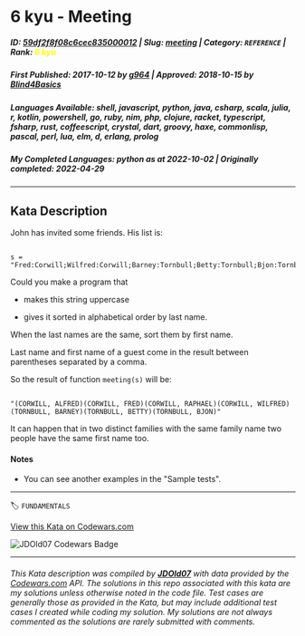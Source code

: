 # 6 kyu - Meeting

##### **ID**: [59df2f8f08c6cec835000012](https://www.codewars.com/kata/59df2f8f08c6cec835000012) | **Slug**: [meeting](https://www.codewars.com/kata/59df2f8f08c6cec835000012) | **Category**: `REFERENCE` | **Rank**: <span style="color:yellow">6 kyu</span>

##### **First Published**: 2017-10-12 ***by*** [g964](https://www.codewars.com/users/g964) | **Approved**: 2018-10-15 ***by*** [Blind4Basics](https://www.codewars.com/users/Blind4Basics)

##### **Languages Available**: shell, javascript, python, java, csharp, scala, julia, r, kotlin, powershell, go, ruby, nim, php, clojure, racket, typescript, fsharp, rust, coffeescript, crystal, dart, groovy, haxe, commonlisp, pascal, perl, lua, elm, d, erlang, prolog

##### **My Completed Languages**: python ***as at*** 2022-10-02 | **Originally completed**: 2022-04-29

---

## Kata Description


John has invited some friends. His list is:

```

s = "Fred:Corwill;Wilfred:Corwill;Barney:Tornbull;Betty:Tornbull;Bjon:Tornbull;Raphael:Corwill;Alfred:Corwill";

```



Could you make a program that 

- makes this string uppercase

- gives it sorted in alphabetical order by last name. 



When the last names are the same, sort them by first name.

Last name and first name of a guest come in the result between parentheses separated by a comma.



So the result of function `meeting(s)` will be:

```

"(CORWILL, ALFRED)(CORWILL, FRED)(CORWILL, RAPHAEL)(CORWILL, WILFRED)(TORNBULL, BARNEY)(TORNBULL, BETTY)(TORNBULL, BJON)"

```

It can happen that in two distinct families with the same family name two people have the same first name too.



#### Notes

- You can see another examples in the "Sample tests".





---


🏷 `FUNDAMENTALS`


[View this Kata on Codewars.com](https://www.codewars.com/kata/59df2f8f08c6cec835000012)

![](https://www.codewars.com/users/jdold07/badges/large "JDOld07 Codewars Badge")

---

###### *This Kata description was compiled by [**JDOld07**](https://tpstech.dev) with data provided by the [Codewars.com](https://www.codewars.com) API.  The solutions in this repo associated with this kata are my solutions unless otherwise noted in the code file.  Test cases are generally those as provided in the Kata, but may include additional test cases I created while coding my solution.  My solutions are not always commented as the solutions are rarely submitted with comments.*
